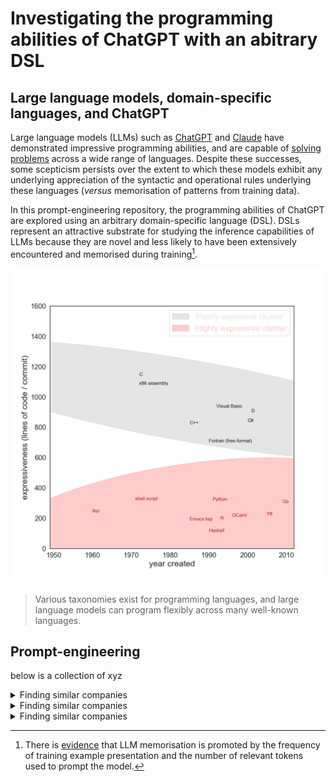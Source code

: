 # Investigating the programming abilities of ChatGPT with an abitrary DSL

## Large language models, domain-specific languages, and ChatGPT

Large language models (LLMs) such as [ChatGPT](https://openai.com/blog/chatgpt/) and [Claude](https://scale.com/blog/chatgpt-vs-claude) have demonstrated impressive programming abilities, and are capable of [solving problems](https://github.com/mccaffary/ChatGPT-Project-Euler) across a wide range of languages. Despite these successes, some scepticism persists over the extent to which these models exhibit any underlying appreciation of the syntactic and operational rules underlying these languages (*versus* memorisation of patterns from training data).

In this prompt-engineering repository, the programming abilities of ChatGPT are explored using an arbitrary domain-specific language (DSL). DSLs represent an attractive substrate for studying the inference capabilities of LLMs because they are novel and less likely to have been extensively encountered and memorised during training[^1].

[^1]: There is [evidence](https://arxiv.org/abs/2202.07646) that LLM memorisation is promoted by the frequency of training example presentation and the number of relevant tokens used to prompt the model.

![](images/programming_language_expressiveness.png)

> Various taxonomies exist for programming languages, and large language models can program flexibly across many well-known languages.

## Prompt-engineering

below is a collection of xyz

<details>
<summary>Finding similar companies</summary>
<br>

- Many ways of doing this; for first product itertion, can use simply similarity metric for company information
  
- Collaborative filtering is a good first-pass for this, and an influential recent [paper](https://arxiv.org/abs/1802.05814) shows that VAEs (which I use in my modelling) outperform classic approaches at collaborative filtering (see notebook)

- Ultimately, could leverage word embeddings/ word-to-vec models, such as those used in my [research](https://snap.stanford.edu/node2vec/)
  
</details>

<details>
<summary>Finding similar companies</summary>
<br>

- Many ways of doing this; for first product itertion, can use simply similarity metric for company information
  
- Collaborative filtering is a good first-pass for this, and an influential recent [paper](https://arxiv.org/abs/1802.05814) shows that VAEs (which I use in my modelling) outperform classic approaches at collaborative filtering (see notebook)

- Ultimately, could leverage word embeddings/ word-to-vec models, such as those used in my [research](https://snap.stanford.edu/node2vec/)
  
</details>

<details>
<summary>Finding similar companies</summary>
<br>

- Many ways of doing this; for first product itertion, can use simply similarity metric for company information
  
- Collaborative filtering is a good first-pass for this, and an influential recent [paper](https://arxiv.org/abs/1802.05814) shows that VAEs (which I use in my modelling) outperform classic approaches at collaborative filtering (see notebook)

- Ultimately, could leverage word embeddings/ word-to-vec models, such as those used in my [research](https://snap.stanford.edu/node2vec/)
  
</details>
